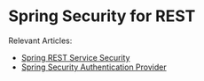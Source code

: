 Spring Security for REST
=========

Relevant Articles: 
- [Spring REST Service Security](http://www.baeldung.com/2011/10/31/securing-a-restful-web-service-with-spring-security-3-1-part-3/)
- [Spring Security Authentication Provider](http://www.baeldung.com/spring-security-authentication-provider)